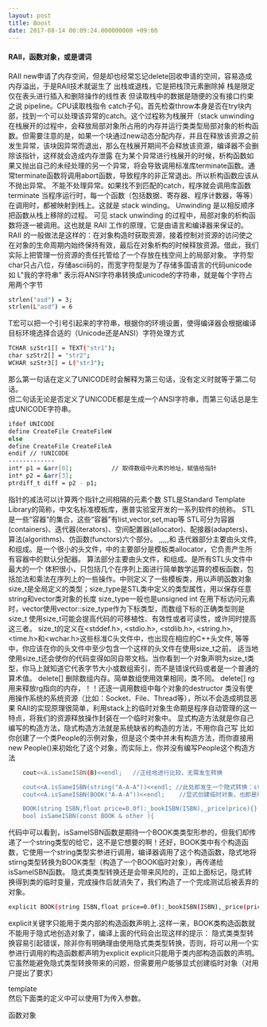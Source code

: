 ```yaml
---
layout: post
title: Boost
date: 2017-08-14 00:09:24.000000000 +09:00
---
```


#### RAII，函数对象，或是谓词
RAII
new申请了内存空间，但是却也经常忘记delete回收申请的空间，容易造成内存溢出，于是RAII技术就诞生了
出栈或退栈，它是把栈顶元素删除掉
栈是限定仅在表头进行插入和删除操作的线性表
但读取栈中的数据是随便的没有接口约束之说
pipeline。CPU读取栈指令
catch子句。首先检查throw本身是否在try块内部，找到一个可以处理该异常的catch。这个过程称为栈展开（stack unwinding
在栈展开的过程中，会释放局部对象所占用的内存并运行类类型局部对象的析构函数。但需要注意的是，如果一个块通过new动态分配内存，并且在释放该资源之前发生异常，该块因异常而退出，那么在栈展开期间不会释放该资源，编译器不会删除该指针，这样就会造成内存泄露
在为某个异常进行栈展开的时候，析构函数如果又抛出自己的未经处理的另一个异常，将会导致调用标准库terminate函数。通常terminate函数将调用abort函数，导致程序的非正常退出。所以析构函数应该从不抛出异常。
不能不处理异常。如果找不到匹配的catch，程序就会调用库函数terminate
当程序运行时，每一个函数（包括数据、寄存器、程序计数器，等等）在调用时，都被映射到栈上。这就是 stack winding。
Unwinding 是以相反顺序把函数从栈上移除的过程。
可见 stack unwinding 的过程中，局部对象的析构函数将逐一被调用。这也就是 RAII 工作的原理，它是由语言和编译器来保证的。
RAII 的一般做法是这样的：在对象构造时获取资源，接着控制对资源的访问使之在对象的生命周期内始终保持有效，最后在对象析构的时候释放资源。借此，我们实际上把管理一份资源的责任托管给了一个存放在栈空间上的局部对象。
字符型char只占八位，存储ascii码的，而宽字符型是为了存储多国语言的代码unicode
如 L"我的字符串" 表示将ANSI字符串转换成unicode的字符串，就是每个字符占用两个字节
```bash
strlen("asd") = 3;   
strlen(L"asd") = 6

```
T宏可以把一个引号引起来的字符串，根据你的环境设置，使得编译器会根据编译目标环境选择合适的（Unicode还是ANSI）字符处理方式
```bash
TCHAR szStr1[] = TEXT("str1");   
char szStr2[] = "str2";   
WCHAR szStr3[] = L("str3");   
```
那么第一句话在定义了UNICODE时会解释为第三句话，没有定义时就等于第二句话。   
但二句话无论是否定义了UNICODE都是生成一个ANSI字符串，而第三句话总是生成UNICODE字符串。
```bash
ifdef UNICODE
define CreateFile CreateFileW
else
define CreateFile CreateFileA
endif // !UNICODE
-------------
int* p1 = &arr[0];           // 取得数组中元素的地址，赋值给指针
int* p2 = &arr[3];
ptrdiff_t diff = p2 - p1;

```
指针的减法可以计算两个指针之间相隔的元素个数
STL是Standard Template Library的简称，中文名标准模板库，惠普实验室开发的一系列软件的统称。
STL是一些“容器”的集合，这些“容器”有list,vector,set,map等
STL可分为容器(containers)、迭代器(iterators)、空间配置器(allocator)、配接器(adapters)、算法(algorithms)、仿函数(functors)六个部分。
<vector>,<list>,<deque>,<set>,<map>,<stack>和<queue>
迭代器部分主要由头文件<utility>,<iterator>和<memory>组成。<utility>是一个很小的头文件，<memory>中的主要部分是模板类allocator，它负责产生所有容器中的默认分配器。
算法部分主要由头文件<algorithm>，<numeric>和<functional>组成。<algorithm>是所有STL头文件中最大的一个
<numeric>体积很小，只包括几个在序列上面进行简单数学运算的模板函数，包括加法和乘法在序列上的一些操作。<functional>中则定义了一些模板类，用以声明函数对象
size_t是全局定义的类型；size_type是STL类中定义的类型属性，用以保存任意string和vector类对象的长度
size_type一般也是unsigned int
在用下标访问元素时，vector使用vector::size_type作为下标类型，而数组下标的正确类型则是size_t
使用size_t可能会提高代码的可移植性、有效性或者可读性，或许同时提高这三者。
size_t的定义在<stddef.h>, <stdio.h>, <stdlib.h>, <string.h>, <time.h>和<wchar.h>这些标准C头文件中，也出现在相应的C++头文件, 等等中，你应该在你的头文件中至少包含一个这样的头文件在使用size_t之前。
适当地使用size_t还会使你的代码变得如同自带文档。当你看到一个对象声明为size_t类型，你马上就知道它代表字节大小或数组索引，而不是错误代码或者是一个普通的算术值。
delete[]  删除数组内存。简单数组使用效果相同，类不同。
 delete[]   rg   用来释放rg指向的内存，！！还逐一调用数组中每个对象的destructor
 类没有使用操作系统的系统资源（比如：Socket、File、Thread等），所以不会造成明显恶果
 RAII的实现原理很简单，利用stack上的临时对象生命期是程序自动管理的这一特点，将我们的资源释放操作封装在一个临时对象中。
 显式构造方法就是你自己编写的构造方法，隐式构造方法就是系统缺省的构造的方法，不用你自己写
比如你创建了一个类People的示例对象，但是这个类中并未有构造方法，而你直接用 new People()来初始化了这个对象，而实际上，你并没有编写People这个构造方法
```bash
    cout<<A.isSameISBN(B)<<endl;   //正经地进行比较，无需发生转换

    cout<<A.isSameISBN(string("A-A-A"))<<endl; //此处即发生一个隐式转换：string类型-->BOOK类型，借助BOOK的构造函数进行转换，以满足isSameISBN函数的参数期待。
    cout<<A.isSameISBN(BOOK("A-A-A"))<<endl;    //显式创建临时对象，也即是编译器干的事情。

    BOOK(string ISBN,float price=0.0f):_bookISBN(ISBN),_price(price){}
    bool isSameISBN(const BOOK & other ){


```
代码中可以看到，isSameISBN函数是期待一个BOOK类类型形参的，但我们却传递了一个string类型的给它，这不是它想要的啊！还好，BOOK类中有个构造函数，它使用一个string类型实参进行调用，编译器调用了这个构造函数，隐式地将stirng类型转换为BOOK类型（构造了一个BOOK临时对象），再传递给isSameISBN函数。
隐式类类型转换还是会带来风险的，正如上面标记，隐式转换得到类的临时变量，完成操作后就消失了，我们构造了一个完成测试后被丢弃的对象。
```bash
explicit BOOK(string ISBN,float price=0.0f):_bookISBN(ISBN),_price(price){}

```
explicit关键字只能用于类内部的构造函数声明上.这样一来，BOOK类构造函数就不能用于隐式地创造对象了，编译上面的代码会出现这样的提示：
隐式类类型转换容易引起错误，除非你有明确理由使用隐式类类型转换，否则，将可以用一个实参进行调用的构造函数都声明为explicit
explicit只能用于类内部构造函数的声明。它虽然能避免隐式类型转换带来的问题，但需要用户能够显式创建临时对象（对用户提出了要求）

template<typename T>  
然后下面类的定义中可以使用T为传入参数。

函数对象
